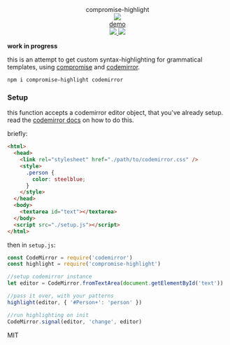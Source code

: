 <div align="center">
  <div>compromise-highlight</div>
  <img src="https://cloud.githubusercontent.com/assets/399657/23590290/ede73772-01aa-11e7-8915-181ef21027bc.png" />
  <div><a href="https://spencermounta.in/compromise-highlight/">demo</a></div>
  <a href="https://npmjs.org/package/compromise-highlight">
    <img src="https://img.shields.io/npm/v/compromise-highlight.svg?style=flat-square" />
  </a>
  <a href="https://unpkg.com/compromise-highlight">
    <img src="https://badge-size.herokuapp.com/spencermountain/somehow-ticks/master/builds/compromise-highlight.min.js" />
  </a>
</div>

**work in progress**

this is an attempt to get custom syntax-highlighting for grammatical templates, using [compromise](https://github.com/spencermountain/compromise/) and [codemirror](https://codemirror.net).

`npm i compromise-highlight codemirror`

### Setup

this function accepts a codemirror editor object, that you've already setup.
read the [codemirror docs](https://codemirror.net/) on how to do this.

briefly:

```html
<html>
  <head>
    <link rel="stylesheet" href="./path/to/codemirror.css" />
    <style>
      .person {
        color: steelblue;
      }
    </style>
  </head>
  <body>
    <textarea id="text"></textarea>
  </body>
  <script src="./setup.js"></script>
</html>
```

then in `setup.js`:

```js
const CodeMirror = require('codemirror')
const highlight = require('compromise-highlight')

//setup codemirror instance
let editor = CodeMirror.fromTextArea(document.getElementById('text'))

//pass it over, with your patterns
highlight(editor, { '#Person+': 'person' })

//run highlighting on init
CodeMirror.signal(editor, 'change', editor)
```

MIT
